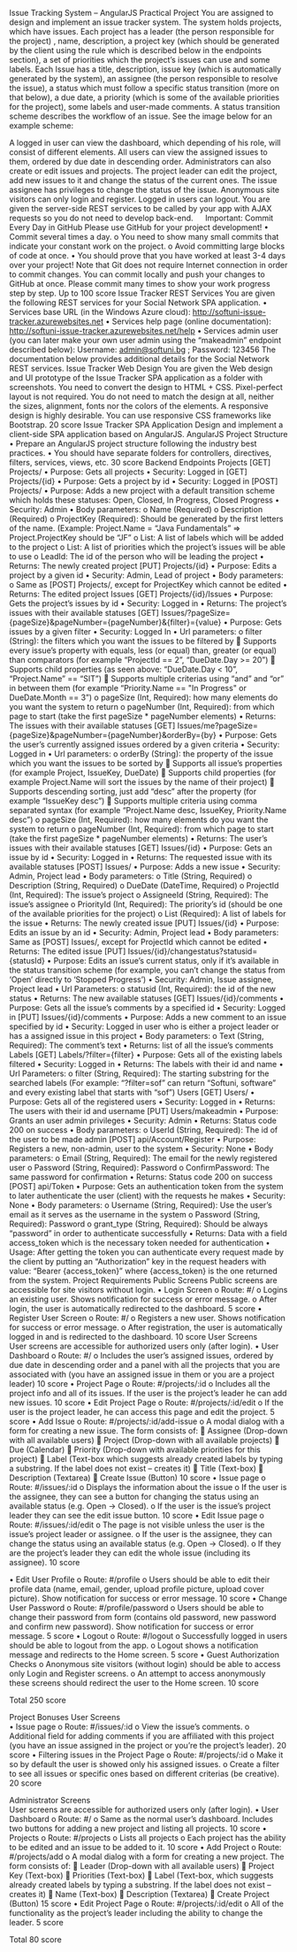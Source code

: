 Issue Tracking System – AngularJS Practical Project
You are assigned to design and implement an issue tracker system. The system holds projects, which have issues. Each project has a leader (the person responsible for the project) , name, description, a project key (which should be generated by the client using the rule which is described below in the endpoints section), a set of priorities which the project’s issues can use and some labels.
Each Issue has a title, description, issue key (which is automatically generated by the system), an assignee (the person responsible to resolve the issue), a status which must follow a specific status transition (more on that below), a due date, a priority (which is some of the available priorities for the project), some labels and user-made comments.
A status transition scheme describes the workflow of an issue. See the image below for an example scheme:
 
A logged in user can view the dashboard, which depending of his role, will consist of different elements. All users can view the assigned issues to them, ordered by due date in descending order. Administrators can also create or edit issues and projects. 
The project leader can edit the project, add new issues to it and change the status of the current ones. The issue assignee has privileges to change the status of the issue.
Anonymous site visitors can only login and register. Logged in users can logout. You are given the server-side REST services to be called by your app with AJAX requests so you do not need to develop back-end.
 
Important: Commit Every Day in GitHub
Please use GitHub for your project development!
•	Commit several times a day.
o	You need to show many small commits that indicate your constant work on the project.
o	Avoid committing large blocks of code at once.
•	You should prove that you have worked at least 3-4 days over your project!
Note that Git does not require Internet connection in order to commit changes. You can commit locally and push your changes to GitHub at once. Please commit many times to show your work progress step by step.
Up to 100 score
Issue Tracker REST Services
You are given the following REST services for your Social Network SPA application.
•	Services base URL (in the Windows Azure cloud): http://softuni-issue-tracker.azurewebsites.net
•	Services help page (online documentation): http://softuni-issue-tracker.azurewebsites.net/help 
•	Services admin user (you can later make your own user admin using the “makeadmin” endpoint described below): Username: admin@softuni.bg ; Password: 123456
The documentation below provides additional details for the Social Network REST services.
Issue Tracker Web Design
You аre given the Web design and UI prototype of the Issue Tracker SPA application as a folder with screenshots. You need to convert the design to HTML + CSS. Pixel-perfect layout is not required. You do not need to match the design at all, neither the sizes, alignment, fonts nor the colors of the elements.  A responsive design is highly desirable. You can use responsive CSS frameworks like Bootstrap.
20 score
Issue Tracker SPA Application
Design and implement a client-side SPA application based on AngularJS.
AngularJS Project Structure
•	Prepare an AngularJS project structure following the industry best practices.
•	You should have separate folders for controllers, directives, filters, services, views, etc.
30 score
Backend Endpoints
Projects
[GET] Projects/
•	Purpose: Gets all projects
•	Security: Logged in 
[GET] Projects/{id}
•	Purpose: Gets a project by id
•	Security: Logged in 
 [POST] Projects/
•	Purpose: Adds a new project with a default transition scheme which holds these statuses: Open, Closed, In Progress, Closed Progress
•	Security: Admin
•	Body parameters: 
o	Name (Required)
o	Description (Required)
o	ProjectKey (Required): Should be generated by the first letters of the name. (Example: Project.Name = “Java Fundamentals” => Project.ProjectKey should be “JF”
o	List<Labels>: A list of labels which will be added to the project
o	List<Priorities>: A list of priorities which the project’s issues will be able to use
o	LeadId: The id of the person who will be leading the project 
•	Returns: The newly created project
[PUT] Projects/{id}
•	Purpose: Edits a project by a given id
•	Security: Admin, Lead of project
•	Body parameters:
o	Same as [POST] Projects/, except for ProjectKey which cannot be edited 
•	Returns: The edited project
Issues
[GET] Projects/{id}/Issues
•	Purpose: Gets the project’s issues by id
•	Security: Logged in 
•	Returns: The project’s issues with their available statuses
[GET] Issues/?pageSize={pageSize}&pageNumber={pageNumber}&{filter}={value}
•	Purpose: Gets issues by a given filter
•	Security: Logged In
•	Url parameters: 
o	filter (String): the filters which you want the issues to be filtered by
	Supports every issue’s property with equals, less (or equal) than, greater (or equal) than comparators (for example “ProjectId == 2”, “DueDate.Day >= 20”)
	Supports child properties (as seen above: “DueDate.Day < 10”, “Project.Name” == “SIT”)
	Supports multiple criterias using “and” and “or” in between them (for example “Priority.Name == "In Progress" or DueDate.Month == 3”)
o	pageSize (Int, Required): how many elements do you want the system to return
o	pageNumber (Int, Required): from which page to start (take the first pageSize * pageNumber elements)
•	Returns: The issues with their available statuses
[GET] Issues/me?pageSize={pageSize}&pageNumber={pageNumber}&orderBy={by}
•	Purpose: Gets the user’s currently assigned issues ordered by a given criteria
•	Security: Logged in
•	Url parameters:
o	orderBy (String): the property of the issue which you want the issues to be sorted by
	Supports all issue’s properties (for example Project, IssueKey, DueDate)
	Supports child properties (for example Project.Name will sort the issues by the name of their project)
	Supports descending sorting, just add “desc” after the property (for example “IssueKey desc”)
	Supports multiple criteria using comma separated syntax (for example “Project.Name desc, IssueKey, Priority.Name desc”)
o	pageSize (Int, Required): how many elements do you want the system to return
o	pageNumber (Int, Required): from which page to start (take the first pageSize * pageNumber elements)
•	Returns: The user’s issues with their available statuses
[GET] Issues/{id}
•	Purpose: Gets an issue by id
•	Security: Logged in
•	Returns: The requested issue with its available statuses
[POST] Issues/
•	Purpose: Adds a new issue
•	Security: Admin, Project lead
•	Body parameters:
o	Title (String, Required)
o	Description (String, Required)
o	DueDate (DateTime, Required)
o	ProjectId (Int, Required): The issue’s project
o	AssigneeId (String, Required): The issue’s assignee 
o	PriorityId (Int, Required): The priority’s id (should be one of the available priorities for the project)
o	List<Label> (Required): A list of labels for the issue
•	Returns: The newly created issue
[PUT] Issues/{id}
•	Purpose: Edits an issue by an id 
•	Security: Admin, Project lead
•	Body parameters: Same as [POST] Issues/, except for ProjectId which cannot be edited
•	Returns: The edited issue
 [PUT] Issues/{id}/changestatus?statusid={statusId}
•	Purpose: Edits an issue’s current status, only if it’s available in the status transition scheme (for example, you can’t change the status from ‘Open’ directly to ‘Stopped Progress’)
•	Security: Admin, Issue assignee, Project lead
•	Url Parameters: 
o	statusid (Int, Required): the id of the new status 
•	Returns: The new available statuses
[GET] Issues/{id}/comments
•	Purpose: Gets all the issue’s comments by a specified id
•	Security: Logged in
 [PUT] Issues/{id}/comments
•	Purpose: Adds a new comment to an issue specified by id 
•	Security: Logged in user who is either a project leader or has a assigned issue in this project
•	Body parameters: 
o	Text (String, Required): The comment’s text
•	Returns: list of all the issue’s comments
Labels
[GET] Labels/?filter={filter}
•	Purpose: Gets all of the existing labels filtered
•	Security: Logged in 
•	Returns: The labels with their id and name
•	Url Parameters: 
o	filter (String, Required): The starting substring for the searched labels (For example: “?filter=sof” can return “Softuni, software” and every existing label that starts with “sof”)
Users
[GET] Users/
•	Purpose: Gets all of the registered users
•	Security: Logged in 
•	Returns: The users with their id and username
[PUT] Users/makeadmin
•	Purpose: Grants an user admin privileges
•	Security: Admin 
•	Returns: Status code 200 on success
•	Body parameters: 
o	UserId (String, Required): The id of the user to be made admin
[POST] api/Account/Register
•	Purpose: Registers a new, non-admin, user to the system
•	Security: None
•	Body parameters:
o	Email (String, Required): The email for the newly registered user
o	Password (String, Required): Password
o	ConfirmPassword: The same password for confirmation
•	Returns: Status code 200 on success
[POST] api/Token
•	Purpose: Gets an authentication token from the system to later authenticate the user (client) with the requests he makes
•	Security: None
•	Body parameters:
o	Username (String, Required): Use the user’s email as it serves as the username in the system
o	Password (String, Required): Password
o	grant_type (String, Required): Should be always “password” in order to authenticate successfully
•	Returns: Data with a field access_token which is the necessary token needed for authentication
•	Usage: After getting the token you can authenticate every request made by the client by putting an “Authorization” key in the request headers with value: “Bearer {access_token}” where {access_token} is the one returned from the system.
Project Requirements
Public Screens
Public screens are accessible for site visitors without login.
•	Login Screen
o	Route: #/
o	Logins an existing user. Shows notification for success or error message.
o	After login, the user is automatically redirected to the dashboard.
5 score
•	Register User Screen
o	Route: #/
o	Registers a new user. Shows notification for success or error message.
o	After registration, the user is automatically logged in and is redirected to the dashboard.
10 score
User Screens	
User screens are accessible for authorized users only (after login).
•	User Dashboard
o	Route: #/
o	Includes the user’s assigned issues, ordered by due date in descending order and a panel with all the projects that you are associated with (you have an assigned issue in them or you are a project leader)
10 score
•	Project Page
o	Route: #/projects/:id
o	Includes all the project info and all of its issues. If the user is the project’s leader he can add new issues.
10 score
•	Edit Project Page
o	Route: #/projects/:id/edit
o	If the user is the project leader, he can access this page and edit the project.
5 score
•	Add Issue 
o	Route: #/projects/:id/add-issue
o	A modal dialog with a form for creating a new issue. The form consists of:
	Assignee (Drop-down with all available users)
	Project (Drop-down with all available projects)
	Due (Calendar)
	Priority (Drop-down with available priorities for this project)
	Label (Text-box which suggests already created labels by typing a substring. If the label does not exist – creates it)
	Title (Text-box)
	Description (Textarea)
	Create Issue (Button)
10 score
•	Issue page
o	Route: #/issues/:id
o	Displays the information about the issue
o	If the user is the assignee, they can see a button for changing the status using an available status (e.g. Open -> Closed).
o	If the user is the issue’s project leader they can see the edit issue button.
10 score
•	Edit Issue page
o	Route: #/issues/:id/edit
o	The page is not visible unless the user is the issue’s project leader or assignee. 
o	If the user is the assignee, they can change the status using an available status (e.g. Open -> Closed).
o	If they are the project’s leader they can edit the whole issue (including its assignee).
10 score

•	Edit User Profile
o	Route: #/profile
o	Users should be able to edit their profile data (name, email, gender, upload profile picture, upload cover picture). Show notification for success or error message.
10 score
•	Change User Password
o	Route: #/profile/password
o	Users should be able to change their password from form (contains old password, new password and confirm new password). Show notification for success or error message.
5 score
•	Logout
o	Route: #/logout
o	Successfully logged in users should be able to logout from the app.
o	Logout shows a notification message and redirects to the Home screen.
5 score
•	Guest Authorization Checks
o	Anonymous site visitors (without login) should be able to access only Login and Register screens.
o	An attempt to access anonymously these screens should redirect the user to the Home screen.
10 score


Total 250 score


Project Bonuses
User Screens	
•	Issue page
o	Route: #/issues/:id
o	View the issue’s comments.
o	Additional field for adding comments if you are affiliated with this project (you have an issue assigned in the project or you’re the project’s leader).
20 score
•	Filtering issues in the Project Page
o	Route: #/projects/:id
o	Make it so by default the user is showed only his assigned issues. 
o	Create a filter to see all issues or specific ones based on different criterias (be creative).
20 score


Administrator Screens	
User screens are accessible for authorized users only (after login).
•	User Dashboard
o	Route: #/
o	Same as the normal user’s dashboard. Includes two buttons for adding a new project and listing all projects.
10 score
•	Projects
o	Route: #/projects
o	Lists all projects
o	Each project has the ability to be edited and an issue to be added to it.
10 score
•	Add Project 
o	Route: #/projects/add
o	A modal dialog with a form for creating a new project. The form consists of:
	Leader (Drop-down with all available users)
	Project Key (Text-box)
	Priorities (Text-box)
	Label (Text-box, which suggests already created labels by typing a substring. If the label does not exist – creates it)
	Name (Text-box)
	Description (Textarea)
	Create Project (Button)
15 score
•	Edit Project Page
o	Route: #/projects/:id/edit
o	All of the functionality as the project’s leader including the ability to change the leader.
5 score


Total 80 score

